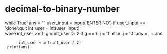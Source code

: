 # decimal-to-binary-number
while True:
     ans = ' ' 
     user_input = input('ENTER NO')
     if user_input == 'done':quit
     int_user = int(user_input)  
     while int_user >= 1:
          g = int_user % 2
          if g == 1:
               j = '1'
          else:
               j = '0'
          ans = j + ans
          
          int_user = int(int_user / 2)
     print(ans)     
